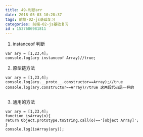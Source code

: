 ```yaml
---
title: 49-判断arr
date: 2018-05-03 10:28:37
tags: 前端-02-js基础复习
categories: 前端-02-js基础复习
id : 1537686981811
---
```

1. instanceof 判断

```
var ary = [1,23,4];
console.log(ary instanceof Array)//true;
```

2. 原型链方法
```
var ary = [1,23,4];
console.log(ary.__proto__.constructor==Array);//true
console.log(ary.constructor==Array)//true 这两段代码是一样的
 
```

3. 通用的方法
```
var ary = [1,23,4];
function isArray(o){
return Object.prototype.toString.call(o)=='[object Array]';
}
console.log(isArray(ary));

```

 
